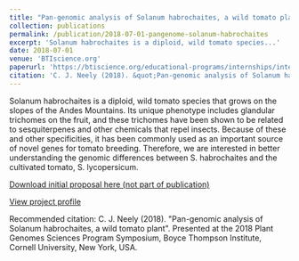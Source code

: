 ```yaml
---
title: "Pan-genomic analysis of Solanum habrochaites, a wild tomato plant"
collection: publications
permalink: /publication/2018-07-01-pangenome-solanum-habrochaites
excerpt: 'Solanum habrochaites is a diploid, wild tomato species...'
date: 2018-07-01
venue: 'BTIscience.org'
paperurl: 'https://btiscience.org/educational-programs/internships/interns/neely/'
citation: 'C. J. Neely (2018). &quot;Pan-genomic analysis of Solanum habrochaites, a wild tomato plant&quot;. Presented at the 2018 Plant Genomes Sciences Program Symposium, Boyce Thompson Institute, Cornell University, New York, USA.'
---
```

Solanum habrochaites is a diploid, wild tomato species that grows on the slopes of the Andes Mountains. Its unique phenotype includes glandular trichomes on the fruit, and these trichomes have been shown to be related to sesquiterpenes and other chemicals that repel insects. Because of these and other specificities, it has been commonly used as an important source of novel genes for tomato breeding. Therefore, we are interested in better understanding the genomic differences between S. habrochaites and the cultivated tomato, S. lycopersicum.

[Download initial proposal here (not part of publication)](http://cjneely10.github.io/files/Neely_C_Proposal.docx)

[View project profile](https://btiscience.org/educational-programs/internships/interns/neely/)

Recommended citation: C. J. Neely (2018). &quot;Pan-genomic analysis of Solanum habrochaites, a wild tomato plant&quot;. Presented at the 2018 Plant Genomes Sciences Program Symposium, Boyce Thompson Institute, Cornell University, New York, USA.